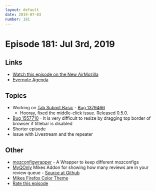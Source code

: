 ```yaml
---
layout: default
date: 2019-07-03
number: 181
---
```


# Episode 181: Jul 3rd, 2019

## Links
* [Watch this episode on the New AirMozilla](https://air.mozilla.org/event-redirect/336304/)
* [Evernote Agenda](https://www.evernote.com/shard/s434/client/snv?noteGuid=347bea84-dc7e-4e7c-b697-63b49d286368&noteKey=6771919307d0c8d9&sn=https%3A%2F%2Fwww.evernote.com%2Fshard%2Fs434%2Fsh%2F347bea84-dc7e-4e7c-b697-63b49d286368%2F6771919307d0c8d9&title=July%2B3rd%252C%2B2019%2B-%2BEpisode%2B181)

## Topics
* Working on [Tab Submit Basic](https://github.com/mikeconley/tab-submit-basic) - [Bug 1379466](https://bugzilla.mozilla.org/show_bug.cgi?id=1379466)
  - Hooray, fixed the middle-click issue. Released 0.5.0.
* [Bug 1557710](https://bugzilla.mozilla.org/show_bug.cgi?id=1557710) - It is very difficult to resize by dragging top border of browser if titlebar is disabled
* Shorter episode
* Issue with Livestream and the repeater

## Other
* [mozconfigwrapper](https://github.com/ahal/mozconfigwrapper) - A Wrapper to keep different mozconfigs
* [MyQOnly](https://addons.mozilla.org/en-US/firefox/addon/myqonly/) Mikes Addon for showing how many reviews are in your review queue - [Source at Github](https://github.com/mikeconley/myqonly)
* [Mikes Firefox Color Theme](https://addons.mozilla.org/en-US/firefox/addon/electricbluegaloo/)
* [Rate this episode](https://forms.gle/LtHoSc5RuEXcKTji9)
